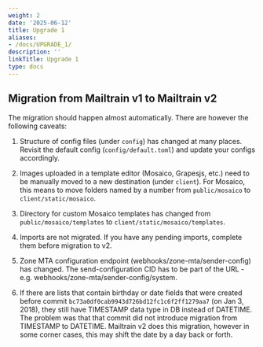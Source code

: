 ```yaml
---
weight: 2
date: '2025-06-12'
title: Upgrade 1
aliases:
- /docs/UPGRADE_1/
description: ''
linkTitle: Upgrade 1
type: docs
---
```


## Migration from Mailtrain v1 to Mailtrain v2

The migration should happen almost automatically. There are however the following caveats:

1. Structure of config files (under `config`) has changed at many places. Revisit the default config (`config/default.toml`)
   and update your configs accordingly.

2. Images uploaded in a template editor (Mosaico, Grapesjs, etc.) need to be manually moved to a new destination (under `client`).
   For Mosaico, this means to move folders named by a number from `public/mosaico` to `client/static/mosaico`.

3. Directory for custom Mosaico templates has changed from `public/mosaico/templates` to `client/static/mosaico/templates`.

4. Imports are not migrated. If you have any pending imports, complete them before migration to v2.

5. Zone MTA configuration endpoint (webhooks/zone-mta/sender-config) has changed. The send-configuration CID has to be
   part of the URL - e.g. webhooks/zone-mta/sender-config/system.

6. If there are lists that contain birthday or date fields that were created before
   commit `bc73a0df0cab9943d726bd12fc1c6f2ff1279aa7` (on Jan 3, 2018), they still have TIMESTAMP data type in DB instead
   of DATETIME. The problem was that that commit did not introduce migration from TIMESTAMP to DATETIME.
   Mailtrain v2 does this migration, however in some corner cases, this may shift the date by a day back or forth.
